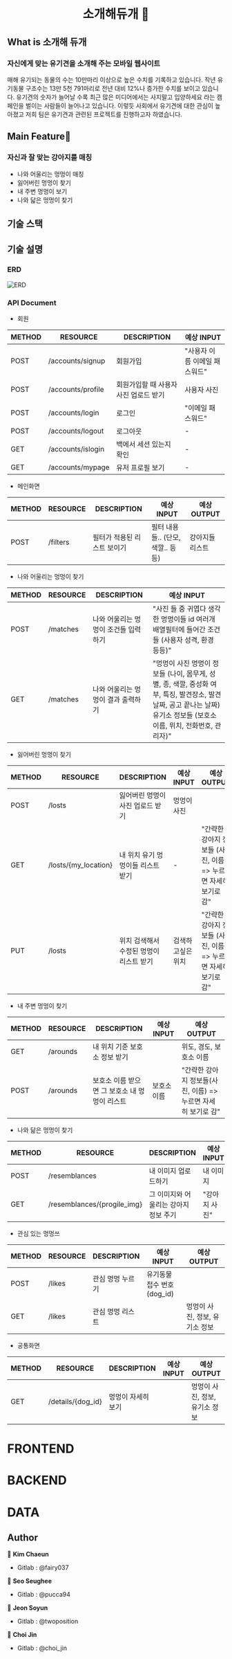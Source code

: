 <h1 align="center">소개해듀개 🐶</h1>


## What is 소개해 듀개 

### 자신에게 맞는 유기견을 소개해 주는 모바일 웹사이트

매해 유기되는 동물의 수는 10만마리 이상으로 높은 수치를 기록하고 있습니다.
작년 유기동물 구조수는 13만 5천 791마리로 전년 대비 12%나 증가한 수치를 보이고 있습니다.
유기견의 숫자가 늘어날 수록 최근 많은 미디어에서는 사지말고 입양하세요 라는 캠페인을 벌이는 사람들이 늘어나고 있습니다.
이렇듯 사회에서 유기견에 대한 관심이 높아졌고 저희 팀은 유기견과 관련된 프로젝트를 진행하고자 하였습니다.

## Main Feature🐾
### 자신과 잘 맞는 강아지를 매칭
 - 나와 어울리는 멍멍이 매칭
 - 잃어버린 멍멍이 찾기
 - 내 주변 멍멍이 보기 
 - 나와 닯은 멍멍이 찾기


## 기술 스택

## 기술 설명 

### ERD 
![ERD](https://cdn.discordapp.com/attachments/749825922936602695/755349369066094672/unknown.png)
### API Document
 - 회원

|METHOD	|RESOURCE	|DESCRIPTION	|예상 INPUT|
|-------|-----------|---------------|----------| 
|POST	|/accounts/signup	|회원가입	|"사용자 이름 이메일 패스워드"|
|POST	|/accounts/profile	|회원가입할 때 사용자 사진 업로드 받기|	사용자 사진|
|POST	|/accounts/login	|로그인	|"이메일 패스워드"|
|POST	|/accounts/logout	|로그아웃	|-|
|GET	|/accounts/islogin	|백에서 세션 있는지 확인|-|
|GET	|/accounts/mypage	|유저 프로필 보기|-|
 - 메인화면

|METHOD	|RESOURCE	|DESCRIPTION	|예상 INPUT	|예상 OUTPUT|
|-------|-----------|---------------|-----------|-----------|
|POST	|/filters	|필터가 적용된 리스트 보이기	|필터 내용들.. (단모, 색깔.. 등등)	|강아지들 리스트|


 - 나와 어울리는 멍멍이 찾기

|METHOD	|RESOURCE	|DESCRIPTION	|예상 INPUT	|
|-------|-----------|---------------|-----------|
|POST	|/matches	|나와 어울리는 멍멍이 조건들 입력하기	|"사진 들 중 귀엽다 생각한 멍멍이들 id 여러개 배열필터에 들어간 조건들 (사용자 성격, 환경 등등)"||	
|GET	|/matches	|나와 어울리는 멍멍이 결과 출력하기		|"멍멍이 사진 멍멍이 정보들 (나이, 몸무게, 성별, 종, 색깔, 중성화 여부, 특징, 발견장소, 발견날짜, 공고 끝나는 날짜) 유기소 정보들 (보호소 이름, 위치, 전화번호, 관리자)"|


 - 잃어버린 멍멍이 찾기

|METHOD	|RESOURCE	|DESCRIPTION	|예상 INPUT	|예상 OUTPUT|
|-------|-----------|---------------|-----------|-----------|
|POST	|/losts	|잃어버린 멍멍이 사진 업로드 받기	|멍멍이 사진	
|GET	|/losts/{my_location}	|내 위치 유기 멍멍이들 리스트 받기		|-|"간략한 강아지 정보들 (사진, 이름) => 누르면 자세히 보기로 감"|
|PUT	|/losts	|위치 검색해서 수정된 멍멍이 리스트 받기	|검색하고싶은 위치	|"간략한 강아지 정보들 (사진, 이름) => 누르면 자세히 보기로 감"|


 - 내 주변 멍멍이 찾기

|METHOD	|RESOURCE	|DESCRIPTION	|예상 INPUT	|예상 OUTPUT|
|-------|-----------|---------------|-----------|-----------|
|GET	|/arounds	|내 위치 기준 보호소 정보 받기		||위도, 경도, 보호소 이름
|POST	|/arounds	|보호소 이름 받으면 그 보호소 내 멍멍이 리스트|보호소 이름	|"간략한 강아지 정보들(사진, 이름) => 누르면 자세히 보기로 감"|

 - 나와 닮은 멍멍이 찾기

|METHOD	|RESOURCE	|DESCRIPTION	|예상 INPUT	|예상 OUTPUT|
|-------|-----------|---------------|-----------|-----------|
|POST	|/resemblances	|내 이미지 업로드하기	|내 이미지	|
|GET	|/resemblances/{progile_img}	|그 이미지와 어울리는 강아지 정보 주기|		"강아지 사진"|


 - 관심 있는 멍멍쓰

|METHOD	|RESOURCE	|DESCRIPTION	|예상 INPUT	|예상 OUTPUT|
|-------|-----------|---------------|-----------|-----------|
|POST	|/likes	|관심 멍멍 누르기	|유기동물 접수 번호 (dog_id)||
|GET	|/likes	|관심 멍멍 리스트	|	|멍멍이 사진, 정보, 유기소 정보|


 - 공통화면 

|METHOD	|RESOURCE	|DESCRIPTION	|예상 INPUT	|예상 OUTPUT|
|-------|-----------|---------------|-----------|-----------|
|GET	|/details/{dog_id}	|멍멍이 자세히 보기||멍멍이 사진, 정보, 유기소 정보|

# FRONTEND

# BACKEND

# DATA

## Author 

 🙋 **Kim Chaeun**
 - Gitlab : @fairy037

 💁 **Seo Seughee**
 - Gitlab : @pucca94

 🙆 **Jeon Soyun**
 - Gitlab :  @twoposition 

 🙎 **Choi Jin**
 - Gitlab :  @choi_jin